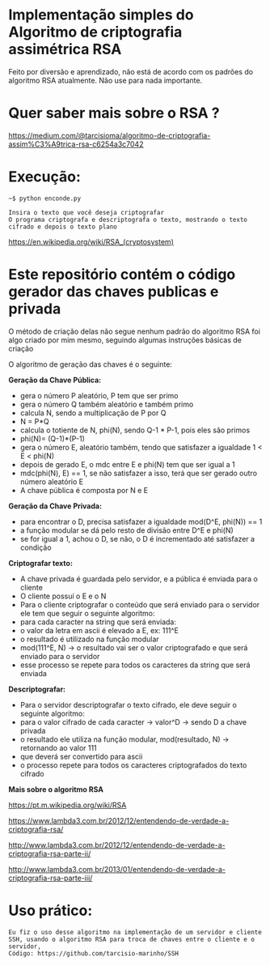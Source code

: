 # Implementação simples do Algoritmo de criptografia assimétrica RSA
Feito por diversão e aprendizado, não está de acordo com os padrões do algoritmo RSA atualmente.
Não use para nada importante.

# Quer saber mais sobre o RSA ?
https://medium.com/@tarcisioma/algoritmo-de-criptografia-assim%C3%A9trica-rsa-c6254a3c7042


# Execução:

    ~$ python enconde.py

    Insira o texto que você deseja criptografar
    O programa criptografa e descriptografa o texto, mostrando o texto cifrado e depois o texto plano
    
    
    
https://en.wikipedia.org/wiki/RSA_(cryptosystem)

# Este repositório contém o código gerador das chaves publicas e privada
O método de criação delas não segue nenhum padrão do algoritmo RSA
foi algo criado por mim mesmo, seguindo algumas instruções básicas de criação 

O algoritmo de geração das chaves é o seguinte:


**Geração da Chave Pública:**
- gera o número P aleatório, P tem que ser primo
- gera o número Q também aleatório e também primo
- calcula N, sendo a multiplicação de P por Q
- N = P*Q
- calcula o totiente de N, phi(N), sendo Q-1 * P-1, pois eles são primos
- phi(N)= (Q-1)*(P-1)
- gera o número E, aleatório também, tendo que satisfazer a igualdade 1 < E < phi(N)
- depois de gerado E, o mdc entre E e phi(N) tem que ser igual a 1
- mdc(phi(N), E) == 1, se não satisfazer a isso, terá que ser gerado outro número aleatório E
- A chave pública é composta por N e E


**Geração da Chave Privada:**
- para encontrar o D, precisa satisfazer a igualdade mod(D^E, phi(N)) == 1
- a função modular se dá pelo resto de divisão entre D^E e phi(N)
- se for igual a 1, achou o D, se não, o D é incrementado até satisfazer a condição


**Criptografar texto:**
- A chave privada é guardada pelo servidor, e a pública é enviada para o cliente
- O cliente possuí o E e o N
- Para o cliente criptografar o conteúdo que será enviado para o servidor ele tem que seguir o seguinte algoritmo:
- para cada caracter na string que será enviada:
- o valor da letra em ascii é elevado a E, ex: 111^E
- o resultado é utilizado na função modular
- mod(111^E, N) -> o resultado vai ser o valor criptografado e que será enviado para o servidor
- esse processo se repete para todos os caracteres da string que será enviada


**Descriptografar:**
- Para o servidor descriptografar o texto cifrado, ele deve seguir o seguinte algoritmo:
- para o valor cifrado de cada caracter -> valor^D -> sendo D a chave privada
- o resultado ele utiliza na função modular, mod(resultado, N) -> retornando ao valor 111
- que deverá ser convertido para ascii
- o processo repete para todos os caracteres criptografados do texto cifrado


**Mais sobre o algoritmo RSA**

https://pt.m.wikipedia.org/wiki/RSA

https://www.lambda3.com.br/2012/12/entendendo-de-verdade-a-criptografia-rsa/

http://www.lambda3.com.br/2012/12/entendendo-de-verdade-a-criptografia-rsa-parte-ii/

http://www.lambda3.com.br/2013/01/entendendo-de-verdade-a-criptografia-rsa-parte-iii/

# Uso prático:
    Eu fiz o uso desse algoritmo na implementação de um servidor e cliente SSH, usando o algoritmo RSA para troca de chaves entre o cliente e o servidor,
    Código: https://github.com/tarcisio-marinho/SSH
